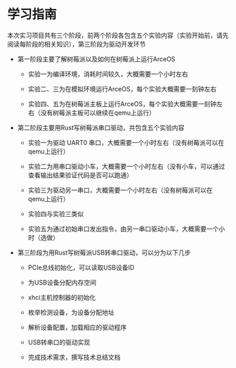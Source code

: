 # 学习指南

本次实习项目共有三个阶段，前两个阶段各包含五个实验内容（实验开始前，请先阅读每阶段的相关知识），第三阶段为驱动开发环节

* 第一阶段主要了解树莓派以及如何在树莓派上运行ArceOS
  
  * 实验一为编译环境，消耗时间较久，大概需要一个小时左右
  
  * 实验二、三为在模拟环境运行ArceOS，每个实验大概需要一刻钟左右
 
  * 实验四、五为在树莓派主板上运行ArceOS，每个实验大概需要一刻钟左右（没有树莓派主板可以继续在qemu上运行）
* 第二阶段主要用Rust写树莓派串口驱动，共包含五个实验内容

  * 实验一为驱动 UART0 串口，大概需要一个小时左右（没有树莓派可以在qemu上运行）
    
  * 实验二为用串口驱动小车，大概需要一个小时左右（没有小车，可以通过查看输出结果验证代码是否可以跑通）
 
  * 实验三为驱动另一串口，大概需要一个小时左右（没有树莓派可以在qemu上运行）
 
  * 实验四与实验三类似
 
  * 实验五为通过初始串口发出指令，由另一串口驱动小车，大概需要一个小时（选做）

* 第三阶段为用Rust写树莓派USB转串口驱动，可以分为以下几步

  *  PCIe总线初始化，可以读取USB设备ID
 
  *  为USB设备分配内存空间
 
  *  xhci主机控制器的初始化
 
  *  枚举检测设备，为设备分配地址
 
  *  解析设备配置，加载相应的驱动程序
 
  *  USB转串口的驱动实现
 
  *  完成技术需求，撰写技术总结文档
 

   
